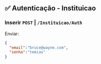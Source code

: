 ## :white_check_mark: Autenticação - Instituicao

### Inserir `POST` | `/Instituicao/Auth`

Enviar: 
```json
{
  "email":"bruce@wayne.com",
  "senha":"temias"
}
```
